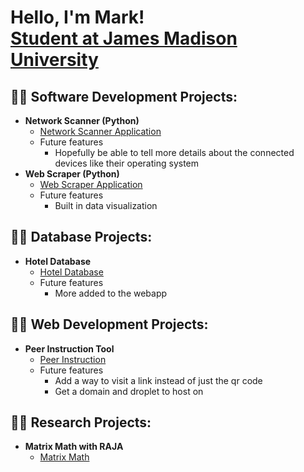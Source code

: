 <h1>Hello, I'm Mark! <br/><a href="https://www.linkedin.com/in/mark-myers-965a43212/">Student at James Madison University</a></h1>

<h2>👨‍💻 Software Development Projects:</h2>

- <b>Network Scanner (Python)</b>
  - [Network Scanner Application](https://github.com/marktmyers/network-scanner)
  - Future features
      - Hopefully be able to tell more details about the connected devices like their operating system
- <b>Web Scraper (Python)</b>
  - [Web Scraper Application](https://github.com/marktmyers/web-scaper)
  - Future features
      - Built in data visualization

<h2>👨‍💻 Database Projects:</h2>

- <b>Hotel Database</b>
  - [Hotel Database](https://github.com/marktmyers/hotel)
  - Future features
      - More added to the webapp

<h2>👨‍💻 Web Development Projects:</h2>

- <b>Peer Instruction Tool </b>
  - [Peer Instruction](https://github.com/marktmyers/peer-instruction)
  - Future features
      - Add a way to visit a link instead of just the qr code
      - Get a domain and droplet to host on
   
<h2>👨‍💻 Research Projects:</h2>

- <b>Matrix Math with RAJA</b>
  - [Matrix Math](https://github.com/marktmyers/matrix-math)
